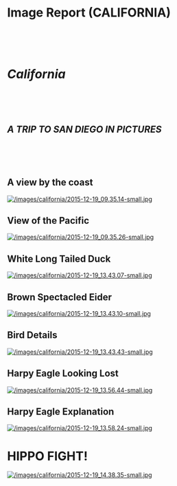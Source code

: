 # Image Report (CALIFORNIA)

<br>
<br>
<br>

# **_California_**

<br>
<br>
<br>


## **_A TRIP TO SAN DIEGO IN PICTURES_**

<br>
<br>
<br>



## A view by the coast
[![/images/california/2015-12-19_09.35.14-small.jpg](/images/california/2015-12-19_09.35.14-small.jpg)](/images/california/2015-12-19_09.35.14.jpg)

## View of the Pacific
[![/images/california/2015-12-19_09.35.26-small.jpg](/images/california/2015-12-19_09.35.26-small.jpg)](/images/california/2015-12-19_09.35.26.jpg)

## White Long Tailed Duck
[![/images/california/2015-12-19_13.43.07-small.jpg](/images/california/2015-12-19_13.43.07-small.jpg)](/images/california/2015-12-19_13.43.07.jpg)

## Brown Spectacled Eider
[![/images/california/2015-12-19_13.43.10-small.jpg](/images/california/2015-12-19_13.43.10-small.jpg)](/images/california/2015-12-19_13.43.10.jpg)


## Bird Details
[![/images/california/2015-12-19_13.43.43-small.jpg](/images/california/2015-12-19_13.43.43-small.jpg)](/images/california/2015-12-19_13.43.43.jpg)

## Harpy Eagle Looking Lost
[![/images/california/2015-12-19_13.56.44-small.jpg](/images/california/2015-12-19_13.56.44-small.jpg)](/images/california/2015-12-19_13.56.44.jpg)

## Harpy Eagle Explanation
[![/images/california/2015-12-19_13.58.24-small.jpg](/images/california/2015-12-19_13.58.24-small.jpg)](/images/california/2015-12-19_13.58.24.jpg)

# HIPPO FIGHT!
[![/images/california/2015-12-19_14.38.35-small.jpg](/images/california/2015-12-19_14.38.35-small.jpg)](/images/california/2015-12-19_14.38.35.jpg)

